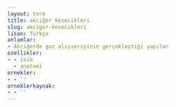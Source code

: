 ```yaml
---
layout: term
title: akciğer kesecikleri
slug: akciger-kesecikleri
lisan: Türkçe
anlamlar:
- Akciğerde gaz alışverişinin gerçekleştiği yapılar
ozellikler:
- - isim
  - anatomi
ornekler:
- - ''
orneklerkaynak:
- - ''
---
```


